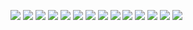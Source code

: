 ![](/art/2018-03-27/out-2018-03-27-00-35-54-469.png?raw=true)
![](/art/2018-03-27/out-2018-03-27-00-57-44-676.png?raw=true)
![](/art/2018-03-27/out-2018-03-27-00-57-57-537.png?raw=true)
![](/art/2018-03-27/out-2018-03-27-00-57-59-320.png?raw=true)
![](/art/2018-03-27/out-2018-03-27-00-58-07-005.png?raw=true)
![](/art/2018-03-27/out-2018-03-27-00-58-10-473.png?raw=true)
![](/art/2018-03-27/out-2018-03-27-01-03-31-345.png?raw=true)
![](/art/2018-03-27/out-2018-03-27-01-03-37-282.png?raw=true)
![](/art/2018-03-27/out-2018-03-27-01-08-04-933.png?raw=true)
![](/art/2018-03-27/out-2018-03-27-01-10-31-351.png?raw=true)
![](/art/2018-03-27/out-2018-03-27-01-10-35-836.png?raw=true)
![](/art/2018-03-27/out-2018-03-27-01-14-07-887.png?raw=true)
![](/art/2018-03-27/out-2018-03-27-01-14-20-683.png?raw=true)
![](/art/2018-03-27/out-2018-03-27-01-23-21-571.png?raw=true)
